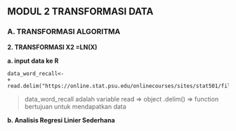 ## MODUL 2 TRANSFORMASI DATA
### A. TRANSFORMASI ALGORITMA
**2. TRANSFORMASI X2 =LN(X)**

**a. input data ke R**
```
data_word_recall<-
+ read.delim("https://online.stat.psu.edu/onlinecourses/sites/stat501/files/data/wordrecall.txt",header=TRUE,sep="\t")
```

> data_word_recall adalah variable
> read => object
> .delim() => function bertujuan untuk mendapatkan data

**b. Analisis Regresi Linier Sederhana**
